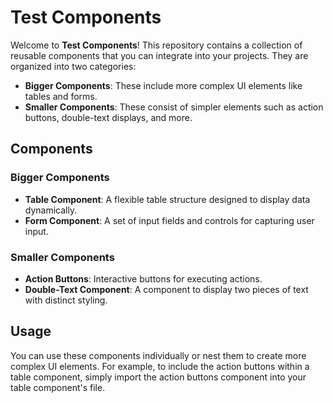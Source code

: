# Test Components

Welcome to **Test Components**! This repository contains a collection of reusable components that you can integrate into your projects. They are organized into two categories:

- **Bigger Components**: These include more complex UI elements like tables and forms.
- **Smaller Components**: These consist of simpler elements such as action buttons, double-text displays, and more.

## Components

### Bigger Components

- **Table Component**: A flexible table structure designed to display data dynamically.
- **Form Component**: A set of input fields and controls for capturing user input.

### Smaller Components

- **Action Buttons**: Interactive buttons for executing actions.
- **Double-Text Component**: A component to display two pieces of text with distinct styling.

## Usage

You can use these components individually or nest them to create more complex UI elements. For example, to include the action buttons within a table component, simply import the action buttons component into your table component's file.
